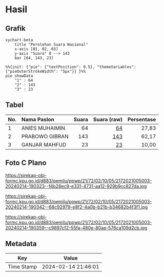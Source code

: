 # Hasil

## Grafik

```mermaid
xychart-beta
    title "Perolehan Suara Nasional"
    x-axis [01, 02, 03]
    y-axis "Suara" 0 --> 143
    bar [64, 143, 23]
```

```mermaid
%%{init: {"pie": {"textPosition": 0.5}, "themeVariables": {"pieOuterStrokeWidth": "5px"}} }%%
pie showData
    "1" : 64
    "2" : 143
    "3" : 23
```

## Tabel

| No. | Nama Paslon    | Suara | Suara (raw) | Persentase |
|:--- |:-------------- | -----:| -----------:| ----------:|
| 1   | ANIES MUHAIMIN | 64    | [64][p-1]   | 27,83      |
| 2   | PRABOWO GIBRAN | 143   | [143][p-2]  | 62,17      |
| 3   | GANJAR MAHFUD  | 23    | [23][p-3]   | 10,00      |


[p-1]: https://github.com/gigit-pemilu/pemilu-2024/blob/main/pilpres/hitung-suara/sub/21-kepulauan-riau/sub/72-kota-tanjung-pinang/sub/02-tanjung-pinang-timur/sub/1005-pinang-kencana/sub/003-tps/sub/paslon-1.txt
[p-2]: https://github.com/gigit-pemilu/pemilu-2024/blob/main/pilpres/hitung-suara/sub/21-kepulauan-riau/sub/72-kota-tanjung-pinang/sub/02-tanjung-pinang-timur/sub/1005-pinang-kencana/sub/003-tps/sub/paslon-2.txt
[p-3]: https://github.com/gigit-pemilu/pemilu-2024/blob/main/pilpres/hitung-suara/sub/21-kepulauan-riau/sub/72-kota-tanjung-pinang/sub/02-tanjung-pinang-timur/sub/1005-pinang-kencana/sub/003-tps/sub/paslon-3.txt

## Foto C Plano

https://sirekap-obj-formc.kpu.go.id/d883/pemilu/ppwp/21/72/02/10/05/2172021005003-20240214-190323--f4b28ec9-e331-4731-aa12-929b9cc827da.jpg

https://sirekap-obj-formc.kpu.go.id/d883/pemilu/ppwp/21/72/02/10/05/2172021005003-20240214-190342--68c92979-e8f2-4a0b-b21b-b34682b4f3f1.jpg

https://sirekap-obj-formc.kpu.go.id/d883/pemilu/ppwp/21/72/02/10/05/2172021005003-20240214-190359--c9897cf2-55fa-480e-80ae-576ca109d2cb.jpg


## Metadata

| Key        | Value               |
| ---------- | ------------------- |
| Time Stamp | 2024-02-14 21:46:01 |



